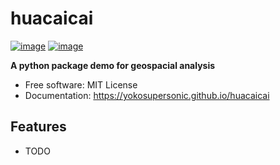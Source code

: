 # huacaicai


[![image](https://img.shields.io/pypi/v/huacaicai.svg)](https://pypi.python.org/pypi/huacaicai)
[![image](https://img.shields.io/conda/vn/conda-forge/huacaicai.svg)](https://anaconda.org/conda-forge/huacaicai)


**A python package demo for geospacial analysis**


-   Free software: MIT License
-   Documentation: https://yokosupersonic.github.io/huacaicai
    

## Features

-   TODO
